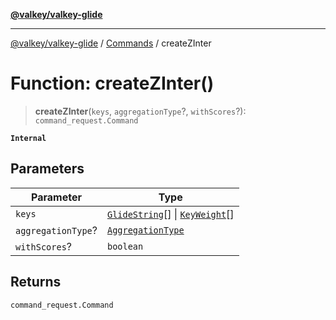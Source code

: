 [**@valkey/valkey-glide**](../../README.md)

***

[@valkey/valkey-glide](../../modules.md) / [Commands](../README.md) / createZInter

# Function: createZInter()

> **createZInter**(`keys`, `aggregationType`?, `withScores`?): `command_request.Command`

**`Internal`**

## Parameters

| Parameter | Type |
| ------ | ------ |
| `keys` | [`GlideString`](../../BaseClient/type-aliases/GlideString.md)[] \| [`KeyWeight`](../type-aliases/KeyWeight.md)[] |
| `aggregationType`? | [`AggregationType`](../type-aliases/AggregationType.md) |
| `withScores`? | `boolean` |

## Returns

`command_request.Command`
